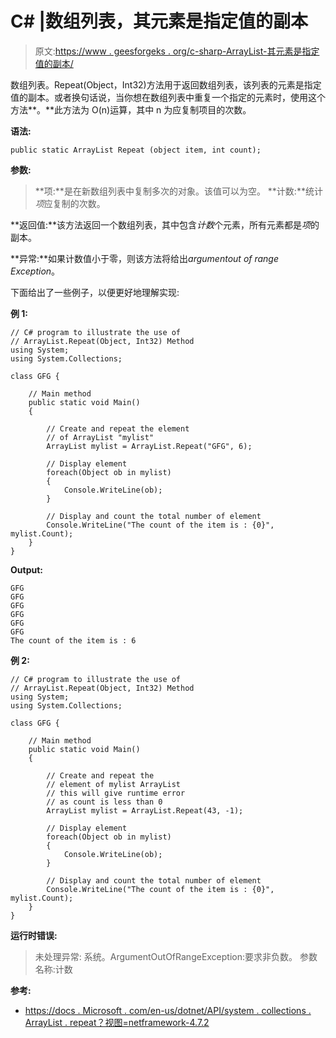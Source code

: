 # C# |数组列表，其元素是指定值的副本

> 原文:[https://www . geesforgeks . org/c-sharp-ArrayList-其元素是指定值的副本/](https://www.geeksforgeeks.org/c-sharp-arraylist-whose-elements-are-copies-of-the-specified-value/)

数组列表。Repeat(Object，Int32)方法用于返回数组列表，该列表的元素是指定值的副本。或者换句话说，当你想在数组列表中重复一个指定的元素时，使用这个方法**。**此方法为 O(n)运算，其中 n 为应复制项目的次数。

**语法:**

```
public static ArrayList Repeat (object item, int count);
```

**参数:**

> **项:**是在新数组列表中复制多次的对象。该值可以为空。
> **计数:**统计*项*应复制的次数。

**返回值:**该方法返回一个数组列表，其中包含*计数*个元素，所有元素都是*项*的副本。

**异常:**如果计数值小于零，则该方法将给出*argumentout of range Exception*。

下面给出了一些例子，以便更好地理解实现:

**例 1:**

```
// C# program to illustrate the use of 
// ArrayList.Repeat(Object, Int32) Method
using System;
using System.Collections;

class GFG {

    // Main method
    public static void Main()
    {

        // Create and repeat the element
        // of ArrayList "mylist" 
        ArrayList mylist = ArrayList.Repeat("GFG", 6);

        // Display element
        foreach(Object ob in mylist)
        {
            Console.WriteLine(ob);
        }

        // Display and count the total number of element
        Console.WriteLine("The count of the item is : {0}", mylist.Count);
    }
}
```

**Output:**

```
GFG
GFG
GFG
GFG
GFG
GFG
The count of the item is : 6

```

**例 2:**

```
// C# program to illustrate the use of 
// ArrayList.Repeat(Object, Int32) Method
using System;
using System.Collections;

class GFG {

    // Main method
    public static void Main()
    {

        // Create and repeat the 
        // element of mylist ArrayList
        // this will give runtime error
        // as count is less than 0
        ArrayList mylist = ArrayList.Repeat(43, -1);

        // Display element
        foreach(Object ob in mylist)
        {
            Console.WriteLine(ob);
        }

        // Display and count the total number of element
        Console.WriteLine("The count of the item is : {0}", mylist.Count);
    }
}
```

**运行时错误:**

> 未处理异常:
> 系统。ArgumentOutOfRangeException:要求非负数。
> 参数名称:计数

**参考:**

*   [https://docs . Microsoft . com/en-us/dotnet/API/system . collections . ArrayList . repeat？视图=netframework-4.7.2](https://docs.microsoft.com/en-us/dotnet/api/system.collections.arraylist.repeat?view=netframework-4.7.2)